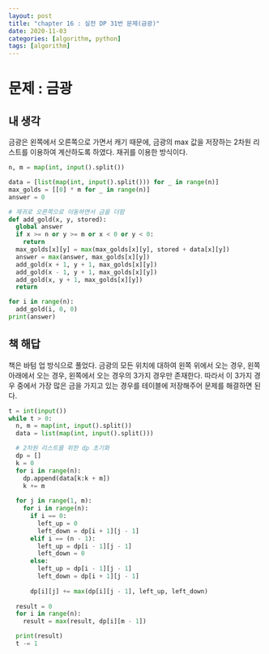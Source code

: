 ```yaml
---
layout: post
title: "chapter 16 : 실전 DP 31번 문제(금광)"
date: 2020-11-03
categories: [algorithm, python]
tags: [algorithm]
---
```

# 문제 : 금광
## 내 생각
금광은 왼쪽에서 오른쪽으로 가면서 캐기 때문에, 금광의 max 값을 저장하는 2차원 리스트를 이용하여 계산하도록 하였다. 재귀를 이용한 방식이다.   
```python
n, m = map(int, input().split())

data = [list(map(int, input().split())) for _ in range(n)]
max_golds = [[0] * m for _ in range(n)]
answer = 0

# 재귀로 오른쪽으로 이동하면서 금을 더함
def add_gold(x, y, stored):
  global answer
  if x >= n or y >= m or x < 0 or y < 0:
    return
  max_golds[x][y] = max(max_golds[x][y], stored + data[x][y])
  answer = max(answer, max_golds[x][y])
  add_gold(x + 1, y + 1, max_golds[x][y])
  add_gold(x - 1, y + 1, max_golds[x][y])
  add_gold(x, y + 1, max_golds[x][y])
  return

for i in range(n):
  add_gold(i, 0, 0)
print(answer)
```

## 책 해답
책은 바텀 업 방식으로 풀었다. 금광의 모든 위치에 대하여 왼쪽 위에서 오는 경우, 왼쪽 아래에서 오는 경우, 왼쪽에서 오는 경우의 3가지 경우만 존재한다. 따라서 이 3가지 경우 중에서 가장 많은 금을 가지고 있는 경우를 테이블에 저장해주어 문제를 해결하면 된다. 
```python
t = int(input())
while t > 0:
  n, m = map(int, input().split())
  data = list(map(int, input().split()))

  # 2차원 리스트를 위한 dp 초기화
  dp = []
  k = 0
  for i in range(n):
    dp.append(data[k:k + m])
    k += m
  
  for j in range(1, m):
    for i in range(n):
      if i == 0:
        left_up = 0
        left_down = dp[i + 1][j - 1]
      elif i == (n - 1):
        left_up = dp[i - 1][j - 1]
        left_down = 0
      else:
        left_up = dp[i - 1][j - 1]
        left_down = dp[i + 1][j - 1]
      
      dp[i][j] += max(dp[i][j - 1], left_up, left_down)
  
  result = 0
  for i in range(n):
    result = max(result, dp[i][m - 1])

  print(result)
  t -= 1
```
